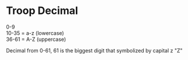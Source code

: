 # Troop Decimal
<p>
0-9<br>
10-35 = a-z (lowercase)<br>
36-61 = A-Z (uppercase)</p>

<p>Decimal from 0-61, 61 is the biggest digit that symbolized by capital z "Z"</p>
